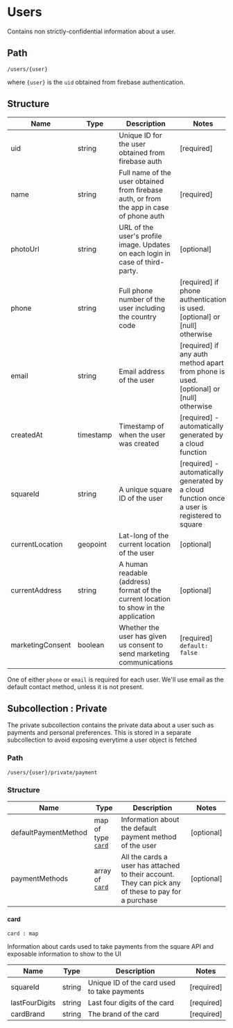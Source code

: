 # Users
Contains non strictly-confidential information about a user.
## Path
`/users/{user}`

where `{user}` is the `uid` obtained from firebase authentication.


## Structure

| Name | Type | Description | Notes
--- |---|------|--
uid|string|Unique ID for the user obtained from firebase auth | [required]
name| string | Full name of the user obtained from firebase auth, or from the app in case of phone auth | [required]
photoUrl | string | URL of the user's profile image. Updates on each login in case of third-party.| [optional] 
phone | string | Full phone number of the user including the country code | [required] if phone authentication is used. [optional] or [null] otherwise
email | string | Email address of the user | [required] if any auth method apart from phone is used. [optional] or [null] otherwise
createdAt | timestamp | Timestamp of when the user was created | [required] - automatically generated by a cloud function
squareId | string | A unique square ID of the user | [required] - automatically generated by a cloud function once a user is registered to square
currentLocation| geopoint | Lat-long of the current location of the user | [optional]
currentAddress | string | A human readable (address) format of the current location to show in the application | [optional]
marketingConsent | boolean | Whether the user has given us consent to send marketing communications | [required] `default: false`

<aside class="notice">
One of either <code>phone</code> or <code>email</code> is required for each user. We'll use email as the default contact method, unless it is not present.
</aside>

## Subcollection : Private
The private subcollection contains the private data about a user such as payments and personal preferences. This is stored in a separate subcollection to avoid exposing everytime a user object is fetched

### Path
`/users/{user}/private/payment`

### Structure

| Name | Type | Description | Notes
--- |---|------|--
defaultPaymentMethod | map of type [`card`](#users-subcollection-private-structure-card) | Information about the default payment method of the user | [optional]
paymentMethods | array of [`card`](#users-subcollection-private-structure-card) | All the cards a user has attached to their account. They can pick any of these to pay for a purchase | [optional]

#### card
`card : map`

Information about cards used to take payments from the square API and exposable information to show to the UI

| Name | Type | Description | Notes
--- |---|------|--
squareId | string | Unique ID of the card used to take payments | [required]
lastFourDigits | string | Last four digits of the card | [required]
cardBrand | string | The brand of the card | [required]